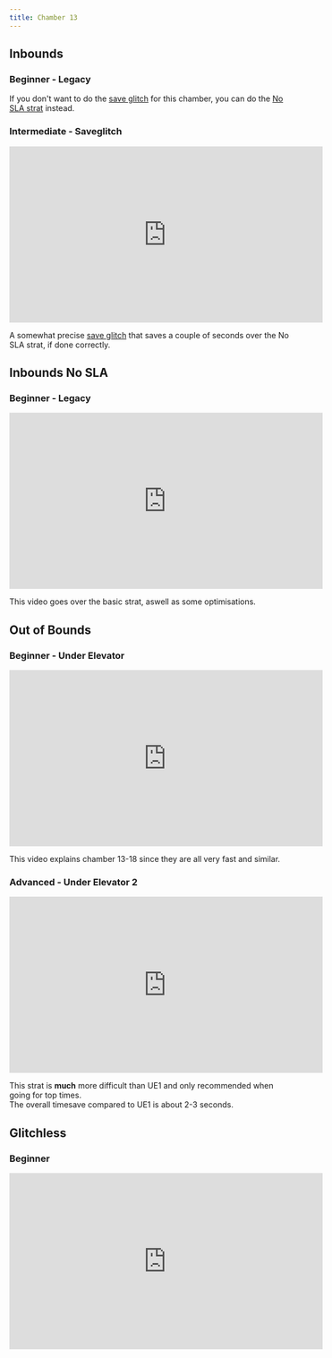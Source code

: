 ```yaml
---
title: Chamber 13
---
```


## Inbounds

### Beginner - Legacy

If you don't want to do the [save glitch](./movement-and-glitches#glitches-save-glitch) for this chamber, you can do the [No SLA strat](./chamber13#inbounds-no-sla-beginner-legacy) instead.

### Intermediate - Saveglitch

<iframe width="560" height="315" src="https://www.youtube-nocookie.com/embed/vNUVbdKAtwM" title="YouTube video player" frameborder="0" allow="accelerometer; autoplay; clipboard-write; encrypted-media; gyroscope; picture-in-picture" allowfullscreen></iframe>

A somewhat precise [save glitch](./movement-and-glitches#glitches-save-glitch) that saves a couple of seconds over the No SLA strat, if done correctly.

## Inbounds No SLA

### Beginner - Legacy

<iframe width="560" height="315" src="https://www.youtube-nocookie.com/embed/x39hmpQG6Is title="YouTube video player" frameborder="0" allow="accelerometer; autoplay; clipboard-write; encrypted-media; gyroscope; picture-in-picture" allowfullscreen></iframe>

This video goes over the basic strat, aswell as some optimisations.

## Out of Bounds

### Beginner - Under Elevator

<iframe width="560" height="315" src="https://www.youtube-nocookie.com/embed/uFLtVJ1l_f8" title="YouTube video player" frameborder="0" allow="accelerometer; autoplay; clipboard-write; encrypted-media; gyroscope; picture-in-picture" allowfullscreen></iframe>

This video explains chamber 13-18 since they are all very fast and similar.

### Advanced - Under Elevator 2

<iframe width="560" height="315" src="https://www.youtube-nocookie.com/embed/DNeidBXoI1s title="YouTube video player" frameborder="0" allow="accelerometer; autoplay; clipboard-write; encrypted-media; gyroscope; picture-in-picture" allowfullscreen></iframe>

This strat is **much** more difficult than UE1 and only recommended when going for top times.
<br>
The overall timesave compared to UE1 is about 2-3 seconds.

## Glitchless

### Beginner

<iframe width="560" height="315" src="https://www.youtube-nocookie.com/embed/eGGsb0l8uNo" title="YouTube video player" frameborder="0" allow="accelerometer; autoplay; clipboard-write; encrypted-media; gyroscope; picture-in-picture" allowfullscreen></iframe>
